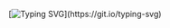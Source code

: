 
[![Typing SVG](https://readme-typing-svg.demolab.com/?lines=HI!+My+name+is+Ziyoda+1F469-1F3FB-200D-1F4BB.svg;I'm+SDET!;)](https://git.io/typing-svg)


<!-- - 🔭 I’m currently working on ...
- 🌱 I’m currently learning ...
- 👯 I’m looking to collaborate on ...
- 🤔 I’m looking for help with ...
- 💬 Ask me about ...
- 📫 How to reach me: ...
- 😄 Pronouns: ...
- ⚡ Fun fact: ... -->

